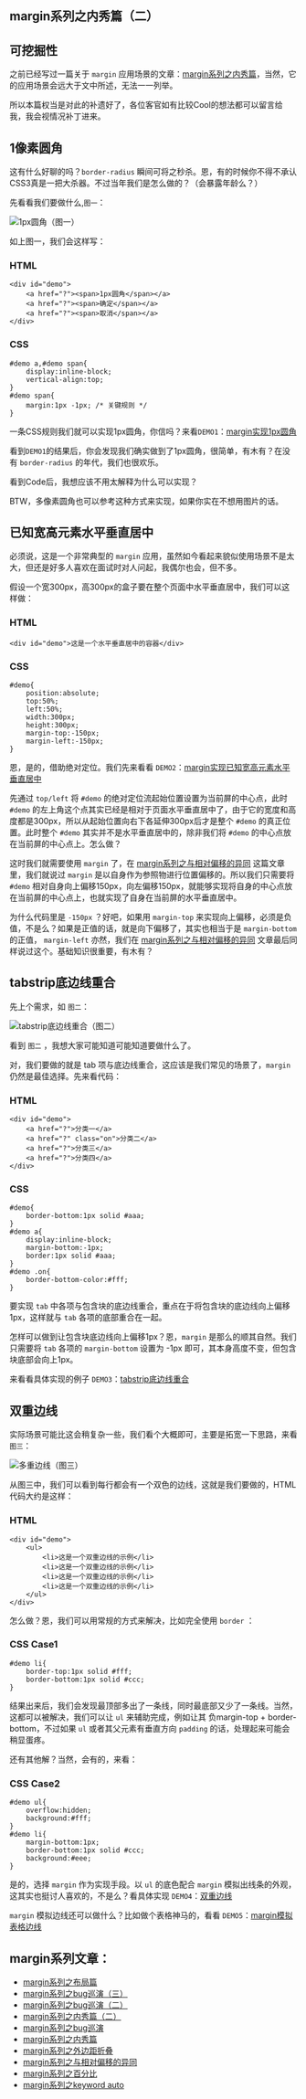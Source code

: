 ## margin系列之内秀篇（二）

## 可挖掘性

之前已经写过一篇关于 `margin` 应用场景的文章：[margin系列之内秀篇](hhttp://blog.doyoe.com/~posts/css/2013-12-06-margin%E7%B3%BB%E5%88%97%E4%B9%8B%E5%86%85%E7%A7%80%E7%AF%87.md)，当然，它的应用场景会远大于文中所述，无法一一列举。

所以本篇权当是对此的补遗好了，各位客官如有比较Cool的想法都可以留言给我，我会视情况补丁进来。

## 1像素圆角

<!--more-->

这有什么好聊的吗？`border-radius` 瞬间可将之秒杀。恩，有的时候你不得不承认CSS3真是一把大杀器。不过当年我们是怎么做的？（会暴露年龄么？）

先看看我们要做什么,`图一`：

![1px圆角](http://demo.doyoe.com/css/margin/images/radius.png)（图一）

如上图一，我们会这样写：

### HTML

    <div id="demo">
        <a href="?"><span>1px圆角</span></a>
        <a href="?"><span>确定</span></a>
        <a href="?"><span>取消</span></a>
    </div>

### CSS

    #demo a,#demo span{
        display:inline-block;
        vertical-align:top;
    }
    #demo span{
        margin:1px -1px; /* 关键规则 */
    }

一条CSS规则我们就可以实现1px圆角，你信吗？来看`DEMO1`：[margin实现1px圆角](http://demo.doyoe.com/css/margin/radius.htm)

看到`DEMO1`的结果后，你会发现我们确实做到了1px圆角，很简单，有木有？在没有 `border-radius` 的年代，我们也很欢乐。

看到Code后，我想应该不用太解释为什么可以实现？

BTW，多像素圆角也可以参考这种方式来实现，如果你实在不想用图片的话。

## 已知宽高元素水平垂直居中

必须说，这是一个非常典型的 `margin` 应用，虽然如今看起来貌似使用场景不是太大，但还是好多人喜欢在面试时对人问起，我偶尔也会，但不多。

假设一个宽300px，高300px的盒子要在整个页面中水平垂直居中，我们可以这样做：

### HTML

    <div id="demo">这是一个水平垂直居中的容器</div>

### CSS

    #demo{
        position:absolute;
        top:50%;
        left:50%;
        width:300px;
        height:300px;
        margin-top:-150px;
        margin-left:-150px;
    }

恩，是的，借助绝对定位。我们先来看看 `DEMO2`：[margin实现已知宽高元素水平垂直居中](http://demo.doyoe.com/css/margin/alignment.htm)

先通过 `top/left` 将 `#demo` 的绝对定位流起始位置设置为当前屏的中心点，此时 `#demo` 的左上角这个点其实已经是相对于页面水平垂直居中了，由于它的宽度和高度都是300px，所以从起始位置向右下各延伸300px后才是整个 `#demo` 的真正位置。此时整个 `#demo` 其实并不是水平垂直居中的，除非我们将 `#demo` 的中心点放在当前屏的中心点上。怎么做？

这时我们就需要使用 `margin` 了，在 [margin系列之与相对偏移的异同](http://blog.doyoe.com/~posts/css/2013-12-02-margin%E7%B3%BB%E5%88%97%E4%B9%8B%E4%B8%8E%E7%9B%B8%E5%AF%B9%E5%81%8F%E7%A7%BB%E7%9A%84%E5%BC%82%E5%90%8C.md) 这篇文章里，我们就说过 `margin` 是以自身作为参照物进行位置偏移的。所以我们只需要将 `#demo` 相对自身向上偏移150px，向左偏移150px，就能够实现将自身的中心点放在当前屏的中心点上，也就实现了自身在当前屏的水平垂直居中。

为什么代码里是 `-150px` ？好吧，如果用 `margin-top` 来实现向上偏移，必须是负值，不是么？如果是正值的话，就是向下偏移了，其实也相当于是 `margin-bottom` 的正值， `margin-left` 亦然，我们在 [margin系列之与相对偏移的异同](http://blog.doyoe.com/~posts/css/2013-12-02-margin%E7%B3%BB%E5%88%97%E4%B9%8B%E4%B8%8E%E7%9B%B8%E5%AF%B9%E5%81%8F%E7%A7%BB%E7%9A%84%E5%BC%82%E5%90%8C.md) 文章最后同样说过这个。基础知识很重要，有木有？

## tabstrip底边线重合

先上个需求，如 `图二`：

![tabstrip底边线重合](http://demo.doyoe.com/css/margin/images/tab.png)（图二）

看到 `图二` ，我想大家可能知道可能知道要做什么了。

对，我们要做的就是 tab 项与底边线重合，这应该是我们常见的场景了，`margin` 仍然是最佳选择。先来看代码：

### HTML

    <div id="demo">
        <a href="?">分类一</a>
        <a href="?" class="on">分类二</a>
        <a href="?">分类三</a>
        <a href="?">分类四</a>
    </div>

### CSS

    #demo{
        border-bottom:1px solid #aaa;
    }
    #demo a{
        display:inline-block;
        margin-bottom:-1px;
        border:1px solid #aaa;
    }
    #demo .on{
        border-bottom-color:#fff;
    }

要实现 `tab` 中各项与包含块的底边线重合，重点在于将包含块的底边线向上偏移1px，这样就与 `tab` 各项的底部重合在一起。

怎样可以做到让包含块底边线向上偏移1px？恩，`margin` 是那么的顺其自然。我们只需要将 `tab` 各项的 `margin-bottom` 设置为 -1px 即可，其本身高度不变，但包含块底部会向上1px。

来看看具体实现的例子 `DEMO3`：[tabstrip底边线重合](http://demo.doyoe.com/css/margin/tab.htm)

## 双重边线

实际场景可能比这会稍复杂一些，我们看个大概即可，主要是拓宽一下思路，来看 `图三`：

![多重边线](http://demo.doyoe.com/css/margin/images/double-lines.png)（图三）

从图三中，我们可以看到每行都会有一个双色的边线，这就是我们要做的，HTML代码大约是这样：

### HTML

    <div id="demo">
        <ul>
            <li>这是一个双重边线的示例</li>
            <li>这是一个双重边线的示例</li>
            <li>这是一个双重边线的示例</li>
            <li>这是一个双重边线的示例</li>
        </ul>
    </div>

怎么做？恩，我们可以用常规的方式来解决，比如完全使用 `border` ：

### CSS Case1

    #demo li{
        border-top:1px solid #fff;
        border-bottom:1px solid #ccc;
    }

结果出来后，我们会发现最顶部多出了一条线，同时最底部又少了一条线。当然，这都可以被解决，我们可以让 `ul` 来辅助完成，例如让其 负margin-top + border-bottom，不过如果 `ul` 或者其父元素有垂直方向 `padding` 的话，处理起来可能会稍显蛋疼。

还有其他解？当然，会有的，来看：

### CSS Case2

    #demo ul{
        overflow:hidden;
        background:#fff;
    }
    #demo li{
        margin-bottom:1px;
        border-bottom:1px solid #ccc;
        background:#eee;
    }

是的，选择 `margin` 作为实现手段。以 `ul` 的底色配合 `margin` 模拟出线条的外观，这其实也挺讨人喜欢的，不是么？看具体实现 `DEMO4`：[双重边线](http://demo.doyoe.com/css/margin/double-lines.htm)

`margin` 模拟边线还可以做什么？比如做个表格神马的，看看 `DEMO5`：[margin模拟表格边线](http://demo.doyoe.com/css/margin/table.htm)


## margin系列文章：

* [margin系列之布局篇](http://blog.doyoe.com/~posts/css/2013-12-31-margin%E7%B3%BB%E5%88%97%E4%B9%8B%E5%B8%83%E5%B1%80%E7%AF%87.md)
* [margin系列之bug巡演（三）](http://blog.doyoe.com/~posts/css/2013-12-20-margin%E7%B3%BB%E5%88%97%E4%B9%8Bbug%E5%B7%A1%E6%BC%94%EF%BC%88%E4%B8%89%EF%BC%89.md)
* [margin系列之bug巡演（二）](http://blog.doyoe.com/~posts/css/2013-12-17-margin%E7%B3%BB%E5%88%97%E4%B9%8Bbug%E5%B7%A1%E6%BC%94%EF%BC%88%E4%BA%8C%EF%BC%89.md)
* [margin系列之内秀篇（二）](http://blog.doyoe.com/~posts/css/2013-12-14-margin%E7%B3%BB%E5%88%97%E4%B9%8B%E5%86%85%E7%A7%80%E7%AF%87%EF%BC%88%E4%BA%8C%EF%BC%89.md)
* [margin系列之bug巡演](http://blog.doyoe.com/~posts/css/2013-12-10-margin%E7%B3%BB%E5%88%97%E4%B9%8Bbug%E5%B7%A1%E6%BC%94.md)
* [margin系列之内秀篇](http://blog.doyoe.com/~posts/css/2013-12-06-margin%E7%B3%BB%E5%88%97%E4%B9%8B%E5%86%85%E7%A7%80%E7%AF%87.md)
* [margin系列之外边距折叠](http://blog.doyoe.com/~posts/css/2013-12-04-margin%E7%B3%BB%E5%88%97%E4%B9%8B%E5%A4%96%E8%BE%B9%E8%B7%9D%E6%8A%98%E5%8F%A0.md)
* [margin系列之与相对偏移的异同](http://blog.doyoe.com/~posts/css/2013-12-02-margin%E7%B3%BB%E5%88%97%E4%B9%8B%E4%B8%8E%E7%9B%B8%E5%AF%B9%E5%81%8F%E7%A7%BB%E7%9A%84%E5%BC%82%E5%90%8C.md)
* [margin系列之百分比](http://blog.doyoe.com/~posts/css/2013-11-30-margin%E7%B3%BB%E5%88%97%E4%B9%8B%E7%99%BE%E5%88%86%E6%AF%94.md)
* [margin系列之keyword auto](http://blog.doyoe.com/~posts/css/2013-11-29-margin%E7%B3%BB%E5%88%97%E4%B9%8Bkeyword%20auto.md)